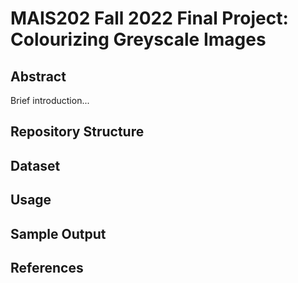 # MAIS202 Fall 2022 Final Project: Colourizing Greyscale Images
<h2> Abstract </h2>
Brief introduction...
<h2> Repository Structure </h2>
<h2> Dataset </h2>
<h2> Usage </h2>
<h2> Sample Output </h2>
<h2> References </h2>
